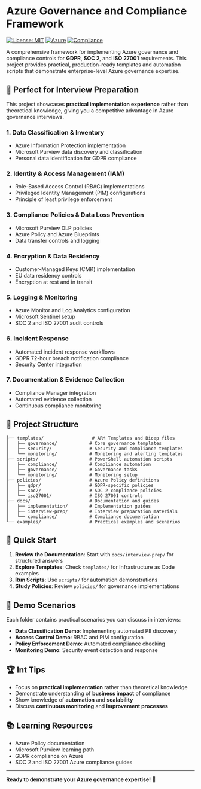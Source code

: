 # Azure Governance and Compliance Framework

[![License: MIT](https://img.shields.io/badge/License-MIT-yellow.svg)](https://opensource.org/licenses/MIT)
[![Azure](https://img.shields.io/badge/Azure-Ready-blue.svg)](https://azure.microsoft.com/)
[![Compliance](https://img.shields.io/badge/Compliance-GDPR%20%7C%20SOC2%20%7C%20ISO27001-green.svg)](https://github.com/yourusername/azure-governance-framework)

A comprehensive framework for implementing Azure governance and compliance controls for **GDPR**, **SOC 2**, and **ISO 27001** requirements. This project provides practical, production-ready templates and automation scripts that demonstrate enterprise-level Azure governance expertise.

## 🎯 **Perfect for Interview Preparation**

This project showcases **practical implementation experience** rather than theoretical knowledge, giving you a competitive advantage in Azure governance interviews.

### 1. Data Classification & Inventory
- Azure Information Protection implementation
- Microsoft Purview data discovery and classification
- Personal data identification for GDPR compliance

### 2. Identity & Access Management (IAM)
- Role-Based Access Control (RBAC) implementations
- Privileged Identity Management (PIM) configurations
- Principle of least privilege enforcement

### 3. Compliance Policies & Data Loss Prevention
- Microsoft Purview DLP policies
- Azure Policy and Azure Blueprints
- Data transfer controls and logging

### 4. Encryption & Data Residency
- Customer-Managed Keys (CMK) implementation
- EU data residency controls
- Encryption at rest and in transit

### 5. Logging & Monitoring
- Azure Monitor and Log Analytics configuration
- Microsoft Sentinel setup
- SOC 2 and ISO 27001 audit controls

### 6. Incident Response
- Automated incident response workflows
- GDPR 72-hour breach notification compliance
- Security Center integration

### 7. Documentation & Evidence Collection
- Compliance Manager integration
- Automated evidence collection
- Continuous compliance monitoring

## 📁 Project Structure

```
├── templates/                  # ARM Templates and Bicep files
│   ├── governance/            # Core governance templates
│   ├── security/              # Security and compliance templates
│   └── monitoring/            # Monitoring and alerting templates
├── scripts/                   # PowerShell automation scripts
│   ├── compliance/            # Compliance automation
│   ├── governance/            # Governance tasks
│   └── monitoring/            # Monitoring setup
├── policies/                  # Azure Policy definitions
│   ├── gdpr/                  # GDPR-specific policies
│   ├── soc2/                  # SOC 2 compliance policies
│   └── iso27001/              # ISO 27001 controls
├── docs/                      # Documentation and guides
│   ├── implementation/        # Implementation guides
│   ├── interview-prep/        # Interview preparation materials
│   └── compliance/            # Compliance documentation
└── examples/                  # Practical examples and scenarios
```

## 🚀 Quick Start

1. **Review the Documentation**: Start with `docs/interview-prep/` for structured answers
2. **Explore Templates**: Check `templates/` for Infrastructure as Code examples
3. **Run Scripts**: Use `scripts/` for automation demonstrations
4. **Study Policies**: Review `policies/` for governance implementations

## 🎪 Demo Scenarios

Each folder contains practical scenarios you can discuss in interviews:

- **Data Classification Demo**: Implementing automated PII discovery
- **Access Control Demo**: RBAC and PIM configuration
- **Policy Enforcement Demo**: Automated compliance checking
- **Monitoring Demo**: Security event detection and response

## 🏆 Int Tips

- Focus on **practical implementation** rather than theoretical knowledge
- Demonstrate understanding of **business impact** of compliance
- Show knowledge of **automation** and **scalability**
- Discuss **continuous monitoring** and **improvement processes**

## 📚 Learning Resources

- Azure Policy documentation
- Microsoft Purview learning path
- GDPR compliance on Azure
- SOC 2 and ISO 27001 Azure compliance guides

---

**Ready to demonstrate your Azure governance expertise!** 🚀
